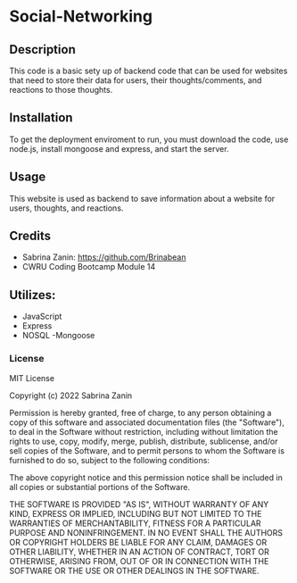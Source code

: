 # Social-Networking

## Description

This code is a basic sety up of backend code that can be used for websites that need to store their data for users, their thoughts/comments, and reactions to those thoughts.

## Installation

To get the deployment enviroment to run, you must download the code, use node.js, install mongoose and express, and start the server.

## Usage

This website is used as backend to save information about a website for users, thoughts, and reactions.

## Credits

- Sabrina Zanin: https://github.com/Brinabean
- CWRU Coding Bootcamp Module 14

## Utilizes:

- JavaScript
- Express
- NOSQL
  -Mongoose

### License

MIT License

Copyright (c) 2022 Sabrina Zanin

Permission is hereby granted, free of charge, to any person obtaining a copy
of this software and associated documentation files (the "Software"), to deal
in the Software without restriction, including without limitation the rights
to use, copy, modify, merge, publish, distribute, sublicense, and/or sell
copies of the Software, and to permit persons to whom the Software is
furnished to do so, subject to the following conditions:

The above copyright notice and this permission notice shall be included in all
copies or substantial portions of the Software.

THE SOFTWARE IS PROVIDED "AS IS", WITHOUT WARRANTY OF ANY KIND, EXPRESS OR
IMPLIED, INCLUDING BUT NOT LIMITED TO THE WARRANTIES OF MERCHANTABILITY,
FITNESS FOR A PARTICULAR PURPOSE AND NONINFRINGEMENT. IN NO EVENT SHALL THE
AUTHORS OR COPYRIGHT HOLDERS BE LIABLE FOR ANY CLAIM, DAMAGES OR OTHER
LIABILITY, WHETHER IN AN ACTION OF CONTRACT, TORT OR OTHERWISE, ARISING FROM,
OUT OF OR IN CONNECTION WITH THE SOFTWARE OR THE USE OR OTHER DEALINGS IN THE
SOFTWARE.

